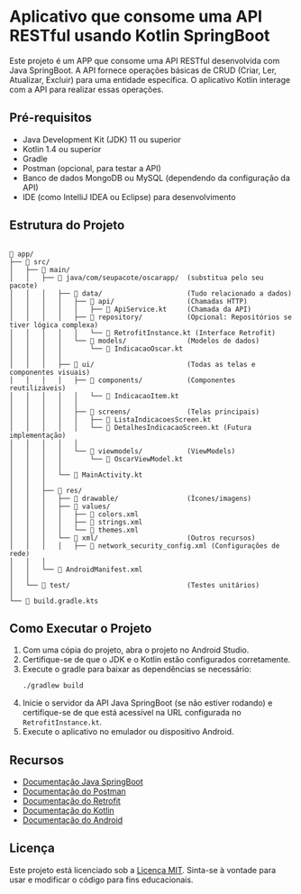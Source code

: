 # Aplicativo que consome uma API RESTful usando Kotlin SpringBoot

Este projeto é um APP que consome uma API RESTful desenvolvida com Java SpringBoot. A API fornece operações básicas de CRUD (Criar, Ler, Atualizar, Excluir) para uma entidade específica. O aplicativo Kotlin interage com a API para realizar essas operações.

## Pré-requisitos
- Java Development Kit (JDK) 11 ou superior
- Kotlin 1.4 ou superior
- Gradle
- Postman (opcional, para testar a API)
- Banco de dados MongoDB ou MySQL (dependendo da configuração da API)
- IDE (como IntelliJ IDEA ou Eclipse) para desenvolvimento

## Estrutura do Projeto
```

📂 app/
├── 📂 src/
│   ├── 📂 main/
│   │   ├── 📂 java/com/seupacote/oscarapp/  (substitua pelo seu pacote)
│   │   │   ├── 📂 data/                     (Tudo relacionado a dados)
│   │   │   │   ├── 📂 api/                  (Chamadas HTTP)
│   │   │   │   │   ├── 📄 ApiService.kt     (Chamada da API)
│   │   │   │   ├── 📂 repository/           (Opcional: Repositórios se tiver lógica complexa)
│   │   │   │   │   └── 📄 RetrofitInstance.kt (Interface Retrofit)
│   │   │   │   └── 📄 models/               (Modelos de dados)
│   │   │   │       └── 📄 IndicacaoOscar.kt
│   │   │   │
│   │   │   ├── 📂 ui/                       (Todas as telas e componentes visuais)
│   │   │   │   ├── 📂 components/           (Componentes reutilizáveis)
│   │   │   │   │   └── 📄 IndicacaoItem.kt
│   │   │   │   │
│   │   │   │   ├── 📂 screens/              (Telas principais)
│   │   │   │   │   ├── 📄 ListaIndicacoesScreen.kt
│   │   │   │   │   └── 📄 DetalhesIndicacaoScreen.kt (Futura implementação)
│   │   │   │   │
│   │   │   │   └── 📂 viewmodels/           (ViewModels)
│   │   │   │       └── 📄 OscarViewModel.kt
│   │   │   │
│   │   │   └── 📄 MainActivity.kt
│   │   │
│   │   ├── 📂 res/
│   │   │   ├── 📂 drawable/                 (Ícones/imagens)
│   │   │   ├── 📂 values/
│   │   │   │   ├── 📄 colors.xml
│   │   │   │   ├── 📄 strings.xml
│   │   │   │   └── 📄 themes.xml
│   │   │   └── 📂 xml/                      (Outros recursos)
│   │   │   │   ├── 📄 network_security_config.xml (Configurações de rede)
│   │   │
│   │   └── 📄 AndroidManifest.xml
│   │
│   └── 📂 test/                             (Testes unitários)
│
└── 📄 build.gradle.kts
```

## Como Executar o Projeto
1. Com uma cópia do projeto, abra o projeto no Android Studio. 
2. Certifique-se de que o JDK e o Kotlin estão configurados corretamente.
3. Execute o gradle para baixar as dependências se necessário:
   ```bash
   ./gradlew build
   ```
4. Inicie o servidor da API Java SpringBoot (se não estiver rodando) e certifique-se de que está acessível na URL configurada no `RetrofitInstance.kt`.
5. Execute o aplicativo no emulador ou dispositivo Android.

## Recursos
- [Documentação Java SpringBoot](https://spring.io/projects/spring-boot)
- [Documentação do Postman](https://learning.postman.com/docs/)
- [Documentação do Retrofit](https://square.github.io/retrofit/)
- [Documentação do Kotlin](https://kotlinlang.org/docs/home.html)
- [Documentação do Android](https://developer.android.com/docs)

## Licença
Este projeto está licenciado sob a [Licença MIT](LICENSE). Sinta-se à vontade para usar e modificar o código para fins educacionais.